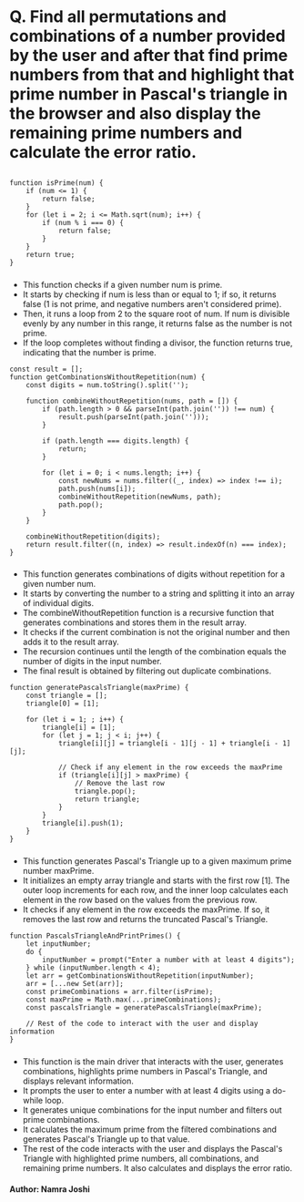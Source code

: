 # Q. Find all permutations and combinations of a number provided by the user and after that find prime numbers from that and highlight that prime number in Pascal's triangle in the browser and also display the remaining prime numbers and calculate the error ratio.
##
```
function isPrime(num) {
    if (num <= 1) {
        return false;
    }
    for (let i = 2; i <= Math.sqrt(num); i++) {
        if (num % i === 0) {
            return false;
        }
    }
    return true;
}
```
### 
- This function checks if a given number num is prime.
- It starts by checking if num is less than or equal to 1; if so, it returns false (1 is not prime, and negative numbers aren't considered prime).
- Then, it runs a loop from 2 to the square root of num. If num is divisible evenly by any number in this range, it returns false as the number is not prime.
- If the loop completes without finding a divisor, the function returns true, indicating that the number is prime.

```
const result = [];
function getCombinationsWithoutRepetition(num) {
    const digits = num.toString().split('');

    function combineWithoutRepetition(nums, path = []) {
        if (path.length > 0 && parseInt(path.join('')) !== num) {
            result.push(parseInt(path.join('')));
        }

        if (path.length === digits.length) {
            return;
        }

        for (let i = 0; i < nums.length; i++) {
            const newNums = nums.filter((_, index) => index !== i);
            path.push(nums[i]);
            combineWithoutRepetition(newNums, path);
            path.pop();
        }
    }

    combineWithoutRepetition(digits);
    return result.filter((n, index) => result.indexOf(n) === index);
}
```
###
- This function generates combinations of digits without repetition for a given number num.
- It starts by converting the number to a string and splitting it into an array of individual digits.
- The combineWithoutRepetition function is a recursive function that generates combinations and stores them in the result array.
- It checks if the current combination is not the original number and then adds it to the result array.
- The recursion continues until the length of the combination equals the number of digits in the input number.
- The final result is obtained by filtering out duplicate combinations.

```
function generatePascalsTriangle(maxPrime) {
    const triangle = [];
    triangle[0] = [1];

    for (let i = 1; ; i++) {
        triangle[i] = [1];
        for (let j = 1; j < i; j++) {
            triangle[i][j] = triangle[i - 1][j - 1] + triangle[i - 1][j];

            // Check if any element in the row exceeds the maxPrime
            if (triangle[i][j] > maxPrime) {
                // Remove the last row
                triangle.pop();
                return triangle;
            }
        }
        triangle[i].push(1);
    }
}
```
###
- This function generates Pascal's Triangle up to a given maximum prime number maxPrime.
- It initializes an empty array triangle and starts with the first row [1].
The outer loop increments for each row, and the inner loop calculates each element in the row based on the values from the previous row.
- It checks if any element in the row exceeds the maxPrime. If so, it removes the last row and returns the truncated Pascal's Triangle.

```
function PascalsTriangleAndPrintPrimes() {
    let inputNumber;
    do {
        inputNumber = prompt("Enter a number with at least 4 digits");
    } while (inputNumber.length < 4);
    let arr = getCombinationsWithoutRepetition(inputNumber);
    arr = [...new Set(arr)];
    const primeCombinations = arr.filter(isPrime);
    const maxPrime = Math.max(...primeCombinations);
    const pascalsTriangle = generatePascalsTriangle(maxPrime);

    // Rest of the code to interact with the user and display information
}
```
###
- This function is the main driver that interacts with the user, generates combinations, highlights prime numbers in Pascal's Triangle, and displays relevant information.
- It prompts the user to enter a number with at least 4 digits using a do-while loop.
- It generates unique combinations for the input number and filters out prime combinations.
- It calculates the maximum prime from the filtered combinations and generates Pascal's Triangle up to that value.
- The rest of the code interacts with the user and displays the Pascal's Triangle with highlighted prime numbers, all combinations, and remaining prime numbers. It also calculates and displays the error ratio.


#### 
**Author: Namra Joshi**
